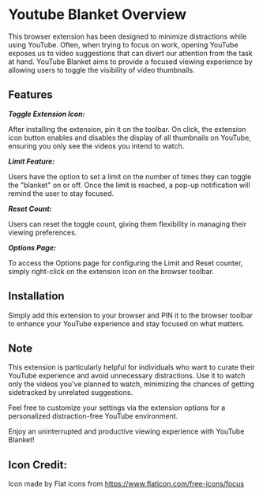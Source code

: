 # Youtube Blanket Overview

This browser extension has been designed to minimize distractions while using YouTube. Often, when trying to focus on work, opening YouTube exposes us to video suggestions that can divert our attention from the task at hand. YouTube Blanket aims 
to provide a focused viewing experience by allowing users to toggle the visibility of video thumbnails.

## Features

***Toggle Extension Icon:*** 

After installing the extension, pin it on the toolbar. On click, the extension icon button enables and disables the display of all thumbnails on YouTube, ensuring you only see the videos you intend to watch.

***Limit Feature:***

Users have the option to set a limit on the number of times they can toggle the "blanket" on or off. Once the limit is reached, a pop-up notification will remind the user to stay focused.

***Reset Count:***

Users can reset the toggle count, giving them flexibility in managing their viewing preferences. 

***Options Page:***

To access the Options page for configuring the Limit and Reset counter, simply right-click on the extension icon on the browser toolbar. 

## Installation

Simply add this extension to your browser and PIN it to the browser toolbar to enhance your YouTube experience and stay focused on what matters.

## Note

This extension is particularly helpful for individuals who want to curate their YouTube experience and avoid unnecessary distractions. Use it to watch only the videos you've planned to watch, 
minimizing the chances of getting sidetracked by unrelated suggestions.

Feel free to customize your settings via the extension options for a personalized distraction-free YouTube environment.

Enjoy an uninterrupted and productive viewing experience with YouTube Blanket!

## Icon Credit: 

Icon made by Flat icons from https://www.flaticon.com/free-icons/focus
